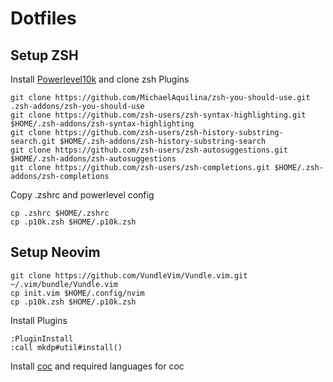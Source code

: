 # Dotfiles

## Setup ZSH

Install [Powerlevel10k](https://github.com/romkatv/powerlevel10k) and clone zsh Plugins

    git clone https://github.com/MichaelAquilina/zsh-you-should-use.git .zsh-addons/zsh-you-should-use
    git clone https://github.com/zsh-users/zsh-syntax-highlighting.git $HOME/.zsh-addons/zsh-syntax-highlighting
    git clone https://github.com/zsh-users/zsh-history-substring-search.git $HOME/.zsh-addons/zsh-history-substring-search
    git clone https://github.com/zsh-users/zsh-autosuggestions.git $HOME/.zsh-addons/zsh-autosuggestions
    git clone https://github.com/zsh-users/zsh-completions.git $HOME/.zsh-addons/zsh-completions

Copy .zshrc and powerlevel config

    cp .zshrc $HOME/.zshrc
    cp .p10k.zsh $HOME/.p10k.zsh


## Setup Neovim

    git clone https://github.com/VundleVim/Vundle.vim.git ~/.vim/bundle/Vundle.vim
    cp init.vim $HOME/.config/nvim
    cp .p10k.zsh $HOME/.p10k.zsh

Install Plugins

    :PluginInstall
    :call mkdp#util#install()

Install [coc](https://github.com/neoclide/coc.nvim) and required languages for coc

